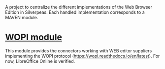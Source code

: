 A project to centralize the different implementations of the Web Browser Edition in Silverpeas.
Each handled implementation corresponds to a MAVEN module.

# [WOPI module](wopi)

This module provides the connectors working with WEB editor suppliers implementing the WOPI protocol (https://wopi.readthedocs.io/en/latest).
For now, LibreOffice Online is verified.
